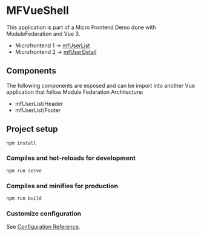 # MFVueShell
This application is part of a Micro Frontend Demo done with ModuleFederation and Vue 3.

- Microfrontend 1 -> [mfUserList](https://github.com/grandemayta/mfUserList)
- Microfrontend 2 -> [mfUserDetail](https://github.com/grandemayta/mfUserDetail)

## Components
The following components are exposed and can be import into another Vue application that follow Module Federation Architecture:

- mfUserList/Header
- mfUserList/Footer
## Project setup
```
npm install
```

### Compiles and hot-reloads for development
```
npm run serve
```

### Compiles and minifies for production
```
npm run build
```

### Customize configuration
See [Configuration Reference](https://cli.vuejs.org/config/).
